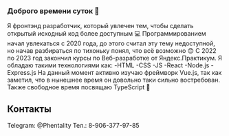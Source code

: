 ### Доброго времени суток 👋

Я фронтэнд разработчик, который увлечен тем, чтобы сделать открытый исходный код более доступным 💻
Программированием начал увлекаться с 2020 года, до этого считал эту тему недоступной, но начав разбираться по тихоньку понял, что всё возможно 😊
С 2022 по 2023 год закончил курсы по Веб-разработке от Яндекс.Практикум.
Я обладаю такими технологиями как:
-HTML
-CSS
-JS
-React
-Node.js
-Express.js
На данный момент активно изучаю фреймворк Vue.js, так как заметил, что в нынешнее время он довольно таки сильно востребован.
Также свободное время посвящаю TypeScript 📜

## Контакты
Telegram: @Phentality
Тел.: 8-906-377-97-85

<!--
**Phentality/Phentality** is a ✨ _special_ ✨ repository because its `README.md` (this file) appears on your GitHub profile.

Here are some ideas to get you started:

- 🔭 I’m currently working on ...
- 🌱 I’m currently learning ...
- 👯 I’m looking to collaborate on ...
- 🤔 I’m looking for help with ...
- 💬 Ask me about ...
- 📫 How to reach me: ...
- 😄 Pronouns: ...
- ⚡ Fun fact: ...
-->
